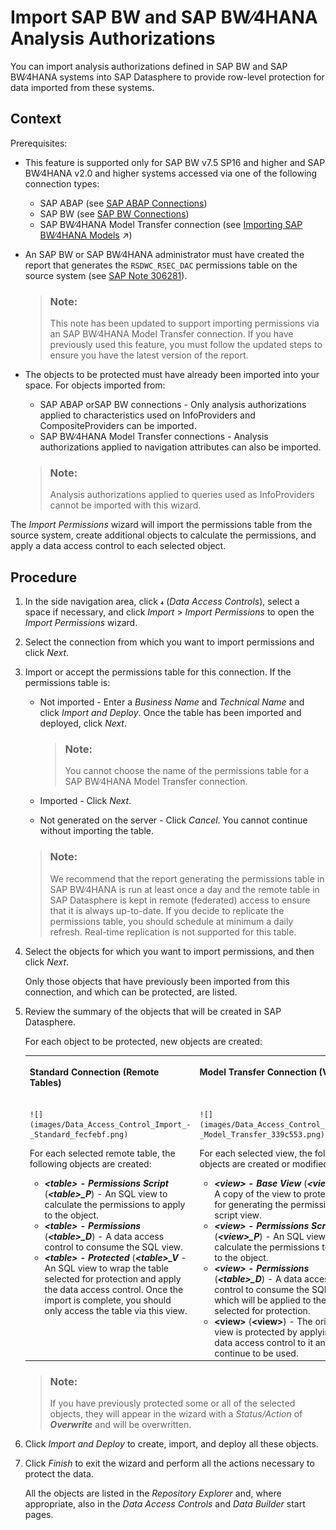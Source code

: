 <!-- loiof56e4271dc4943aa9f21223ce5c93873 -->

<link rel="stylesheet" type="text/css" href="../css/sap-icons.css"/>

# Import SAP BW and SAP BW∕4HANA Analysis Authorizations

You can import analysis authorizations defined in SAP BW and SAP BW∕4HANA systems into SAP Datasphere to provide row-level protection for data imported from these systems.



## Context

Prerequisites:

-   This feature is supported only for SAP BW v7.5 SP16 and higher and SAP BW∕4HANA v2.0 and higher systems accessed via one of the following connection types:
    -   SAP ABAP \(see [SAP ABAP Connections](../Integrating-Data-Via-Connections/sap-abap-connections-a75c1aa.md)\)
    -   SAP BW \(see [SAP BW Connections](../Integrating-Data-Via-Connections/sap-bw-connections-e589041.md)\)
    -   SAP BW∕4HANA Model Transfer connection \(see [Importing SAP BW∕4HANA Models](https://help.sap.com/viewer/c8a54ee704e94e15926551293243fd1d/cloud/en-US/a3d4a2f91bea4810ba8839ff73577dac.html "You can import existing analytic queries from SAP BW∕4HANA into SAP Datasphere in order to build new models on top of them or enhance them.") :arrow_upper_right:\)

-   An SAP BW or SAP BW∕4HANA administrator must have created the report that generates the `RSDWC_RSEC_DAC` permissions table on the source system \(see [SAP Note 306281](https://launchpad.support.sap.com/#/notes/3062381)\).

    > ### Note:  
    > This note has been updated to support importing permissions via an SAP BW∕4HANA Model Transfer connection. If you have previously used this feature, you must follow the updated steps to ensure you have the latest version of the report.

-   The objects to be protected must have already been imported into your space. For objects imported from:

    -   SAP ABAP orSAP BW connections - Only analysis authorizations applied to characteristics used on InfoProviders and CompositeProviders can be imported.
    -   SAP BW∕4HANA Model Transfer connections - Analysis authorizations applied to navigation attributes can also be imported.

    > ### Note:  
    > Analysis authorizations applied to queries used as InfoProviders cannot be imported with this wizard.


The *Import Permissions* wizard will import the permissions table from the source system, create additional objects to calculate the permissions, and apply a data access control to each selected object.



## Procedure

1.  In the side navigation area, click <span class="SAP-icons"></span> \(*Data Access Controls*\), select a space if necessary, and click *Import* \> *Import Permissions* to open the *Import Permissions* wizard.

2.  Select the connection from which you want to import permissions and click *Next*.

3.  Import or accept the permissions table for this connection. If the permissions table is:

    -   Not imported - Enter a *Business Name* and *Technical Name* and click *Import and Deploy*. Once the table has been imported and deployed, click *Next*.

        > ### Note:  
        > You cannot choose the name of the permissions table for a SAP BW∕4HANA Model Transfer connection.

    -   Imported - Click *Next*.
    -   Not generated on the server - Click *Cancel*. You cannot continue without importing the table.

    > ### Note:  
    > We recommend that the report generating the permissions table in SAP BW∕4HANA is run at least once a day and the remote table in SAP Datasphere is kept in remote \(federated\) access to ensure that it is always up-to-date. If you decide to replicate the permissions table, you should schedule at minimum a daily refresh. Real-time replication is not supported for this table.

4.  Select the objects for which you want to import permissions, and then click *Next*.

    Only those objects that have previously been imported from this connection, and which can be protected, are listed.

5.  Review the summary of the objects that will be created in SAP Datasphere.

    For each object to be protected, new objects are created:


    <table>
    <tr>
    <th valign="top">

    Standard Connection \(Remote Tables\)


    
    </th>
    <th valign="top">

    Model Transfer Connection \(Views\)


    
    </th>
    </tr>
    <tr>
    <td valign="top">
    
        ![](images/Data_Access_Control_Import_-_Standard_fecfebf.png)

    For each selected remote table, the following objects are created:

    -   ****<table\>* - Permissions Script*** \(****<table\>*\_P***\) - An SQL view to calculate the permissions to apply to the object.
    -   ****<table\>* - Permissions*** \(****<table\>*\_D***\) - A data access control to consume the SQL view.
    -   ****<table\>* - Protected*** \(****<table\>*\_V*** - An SQL view to wrap the table selected for protection and apply the data access control. Once the import is complete, you should only access the table via this view.


    
    </td>
    <td valign="top">
    
        ![](images/Data_Access_Control_Import_-_Model_Transfer_339c553.png)

    For each selected view, the following objects are created or modified:

    -   ****<view\>* - Base View*** \(****<view\>*\_B***\) - A copy of the view to protect, used for generating the permissions script view.
    -   ****<view\>* - Permissions Script*** \(****<view\>*\_P***\) - An SQL view to calculate the permissions to apply to the object.
    -   ****<view\>* - Permissions*** \(****<table\>*\_D***\) - A data access control to consume the SQL view, which will be applied to the view selected for protection.
    -   ****<view\>**** \(****<view\>****\) - The original view is protected by applying the data access control to it and can continue to be used.


    
    </td>
    </tr>
    </table>
    
    > ### Note:  
    > If you have previously protected some or all of the selected objects, they will appear in the wizard with a *Status/Action* of ***Overwrite*** and will be overwritten.

6.  Click *Import and Deploy* to create, import, and deploy all these objects.

7.  Click *Finish* to exit the wizard and perform all the actions necessary to protect the data.

    All the objects are listed in the *Repository Explorer* and, where appropriate, also in the *Data Access Controls* and *Data Builder* start pages.


